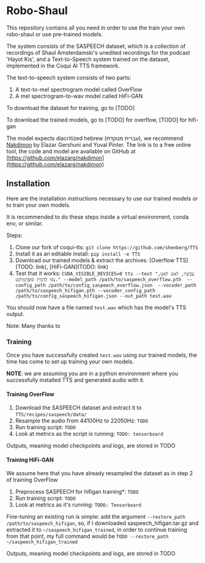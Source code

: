 # Robo-Shaul

This repository contains all you need in order to use the train your own robo-shaul or use pre-trained models.

The system consists of the SASPEECH dataset, which is a collection of recordings of Shaul Amsterdamski's unedited recordings for the podcast 'Hayot Kis', and a Text-to-Speech system trained on the dataset, implemented in the Coqui AI TTS framework.

The text-to-speech system consists of two parts:

1. A text-to-mel spectrogram model called OverFlow
2. A mel spectrogram-to-wav model called HiFi-GAN

To download the dataset for training, go to [TODO]

To download the trained models, go to [TODO] for overflow, [TODO] for hifi-gan

The model expects diacritized hebrew (עברית מנוקדת), we recommend [Nakdimon](https://nakdimon.org) by Elazar Gershuni and Yuval Pinter. The link is to a free online tool, the code and model are available on GitHub at [https://github.com/elazarg/nakdimon](https://github.com/elazarg/nakdimon)
## Installation

Here are the installation instructions necessary to use our trained models or to train your own models.

It is recommended to do these steps inside a virtual environment, conda env, or similar.

Steps:

1. Clone our fork of coqui-tts: `git clone https://github.com/shenberg/TTS`
2. Install it as an editable install: `pip install -e TTS`
3. Download our trained models & extract the archives: [Overflow TTS](TODO: link), [HiFi-GAN](TODO: link)
4. Test that it works: `CUDA_VISIBLE_DEVICES=0 tts --text "עַכְשָׁיו, לְאַט לְאַט, נָסוּ לְדַמְיֵין סוּפֶּרְמַרְקֶט." --model_path /path/to/saspeech_overflow.pth  --config_path /path/to/config_saspeech_overflow.json  --vocoder_path /path/to/saspeech_hifigan.pth --vocoder_config_path /path/to/config_saspeech_hifigan.json --out_path test.wav`

You should now have a file named `test.wav` which has the model's TTS output.

Note: Many thanks to 
### Training

Once you have successfully created `test.wav` using our trained models, the time has come to set up training your own models.

**NOTE**: we are assuming you are in a python environment where you successfully installed TTS and generated audio with it.

#### Training OverFlow

1. Download the SASPEECH dataset and extract it to `TTS/recipes/saspeech/data/`
2. Resample the audio from 44100Hz to 22050Hz: `TODO`
3. Run training script: `TODO`
4. Look at metrics as the script is running: `TODO: tensorboard`

Outputs, meaning model checkpoints and logs, are stored in TODO

#### Training HiFi-GAN

We assume here that you have already resampled the dataset as in step 2 of training OverFlow

1. Preprocess SASPEECH for hifigan training\*: `TODO`
2. Run training script: `TODO`
3. Look at metrics as it's running: `TODO: Tensorboard`

Fine-tuning an existing run is simple: add the argument `--restore_path /path/to/saspeech_hifigan`, so, if I downloaded saspeech_hifigan.tar.gz and extracted it to `~/saspeech_hifigan_trained`, in order to continue training from that point, my full command would be `TODO --restore_path ~/saspeech_hifigan_trained`

Outputs, meaning model checkpoints and logs, are stored in TODO
